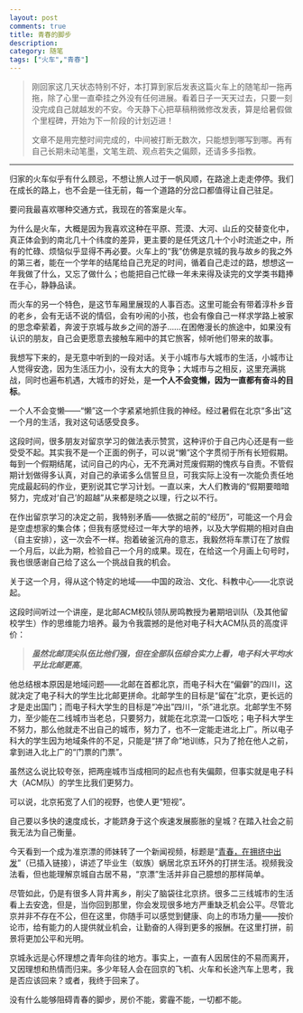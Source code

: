 ```yaml
---
layout: post
comments: true
title: 青春的脚步
description: 
category: 随笔
tags: ["火车","青春"]
---
```


> 刚回家这几天状态特别不好，本打算到家后发表这篇火车上的随笔却一拖再拖，除了心里一直牵挂之外没有任何进展。看着日子一天天过去，只要一刻没完成自己就越发的不安。今天静下心把草稿稍微修改发表，算是给暑假做个里程碑，开始为下一阶段的计划迈进！
>
> 文章不是用完整时间完成的，中间被打断无数次，只能想到哪写到哪。再有自己长期未动笔墨，文笔生疏、观点若失之偏颇，还请多多指教。

-------

归家的火车似乎有什么顾忌，不想让旅人过于一帆风顺，在路途上走走停停。我们在成长的路上，也不会是一往无前，每一个道路的分岔口都值得让自己驻足。

要问我最喜欢哪种交通方式，我现在的答案是火车。

为什么是火车，大概是因为我喜欢这种在平原、荒漠、大河、山丘的交替变化中，真正体会到的南北几十个纬度的差异，更主要的是任凭这几十个小时流逝之中，所有的忙碌、烦恼似乎显得不再必要。火车上的“我”仿佛是京城的我与故乡的我之外的第三者，能在一个学年的结尾给自己充足的时间，循着自己走过的路，想想这一年我做了什么，又忘了做什么；也能把自己忙碌一年未来得及读完的文学类书籍捧在手心，静静品读。

而火车的另一个特色，是这节车厢里展现的人事百态。这里可能会有带着淳朴乡音的老乡，会有无话不说的情侣，会有吵闹的小孩，也会有像自己一样求学路上被家的思念牵萦着，奔波于京城与故乡之间的游子……在困倦漫长的旅途中，如果没有认识的朋友，自己会更愿意去接触车厢中的其它旅客，倾听他们带来的故事。

我想写下来的，是无意中听到的一段对话。关于小城市与大城市的生活，小城市让人觉得安逸，因为生活压力小，没有太大的竞争；大城市与之相反，这里充满挑战，同时也遍布机遇，大城市的好处，是**一个人不会变懒，因为一直都有奋斗的目标**。

一个人不会变懒——“懒”这一个字紧紧地抓住我的神经。经过暑假在北京“多出”这一个月的生活，我对这句话感受良多。

 

这段时间，很多朋友对留京学习的做法表示赞赏，这种评价于自己内心还是有一些受受不起。其实我不是一个正面的例子，可以说“懒”这个字贯彻于所有长短假期。每到一个假期结尾，试问自己的内心，无不充满对荒废假期的愧疚与自责。不管假期计划做得多认真，对自己的承诺多么信誓旦旦，可我实际上没有一次能负责任地完成最起码的作业，更别说其它学习计划。一直以来，大人们教诲的“假期要暗暗努力，完成对‘自己’的超越”从来都是晓之以理，行之以不行。

在作出留京学习的决定之前，我特别矛盾——依据之前的“经历”，可能这一个月会是空虚想家的集合体；但我有感觉经过一年大学的培养，以及大学假期的相对自由（自主安排），这一次会不一样。抱着破釜沉舟的意志，我毅然将车票订在了放假一个月后，以此为期，检验自己一个月的成果。现在，在给这一个月画上句号时，我也很感谢自己给了这么一个挑战自我的机会。

 

关于这一个月，得从这个特定的地域——中国的政治、文化、科教中心——北京说起。

这段时间听过一个讲座，是北邮ACM校队领队房鸣教授为暑期培训队（及其他留校学生）作的思维能力培养。最为令我震撼的是他对电子科大ACM队员的高度评价：


> ***虽然北邮顶尖队伍比他们强，但在全部队伍综合实力上看，电子科大平均水平比北邮更高***。

他总结根本原因是地域问题——北邮在首都北京，而电子科大在“偏僻”的四川，这就决定了电子科大的学生比北邮更拼命。北邮学生的目标是“留在”北京，更长远的才是走出国门；而电子科大学生的目标是“冲出”四川，“杀”进北京。北邮学生不努力，至少能在二线城市当老总，只要努力，就能在北京混一口饭吃；电子科大学生不努力，那么他就走不出自己的城市，努力了，也不一定能走进北上广。所以电子科大的学生因为地域条件的不足，只能是“拼了命”地训练，只为了抢在他人之前，拿到进入北上广的“门票的门票”。

虽然这么说比较夸张，把两座城市当成相同的起点也有失偏颇，但事实就是电子科大（ACM队）的学生比我们更努力。

可以说，北京拓宽了人们的视野，也使人更“短视”。

自己要以多快的速度成长，才能跻身于这个疾速发展膨胀的皇城？在踏入社会之前我无法为自己衡量。

今天看到一个成为准京漂的师妹转了一个新闻视频，标题是“[青春，在拥挤中出发][1]”（已插入链接），讲述了毕业生（蚁族）蜗居北京五环外的打拼生活。视频我没法看，但也能理解京城自古居不易，“京漂”生活并非自己臆想的那样简单。

尽管如此，仍是有很多人背井离乡，削尖了脑袋往北京挤。很多二三线城市的生活看上去安逸，但是，当你回到那里，你会发现很多地方严重缺乏机会公平。尽管北京并非不存在不公，但在这里，你随手可以感觉到健康、向上的市场力量——按价论市，给有能力的人提供就业机会，让勤奋的人得到更多的报酬。在这里打拼，前景将更加公平和光明。

京城永远是心怀理想之青年向往的地方。事实上，一直有人因居住的不易而离开，又因理想和热情而归来。多少年轻人会在回京的飞机、火车和长途汽车上思考，我是否应该回来？或者，我终于回来了。

没有什么能够阻碍青春的脚步，房价不能，雾霾不能，一切都不能。

[1]: http://news.cntv.cn/2014/07/28/VIDE1406559419839853.shtml "《新闻1+1》 20140728 青春，在拥挤中出发！"